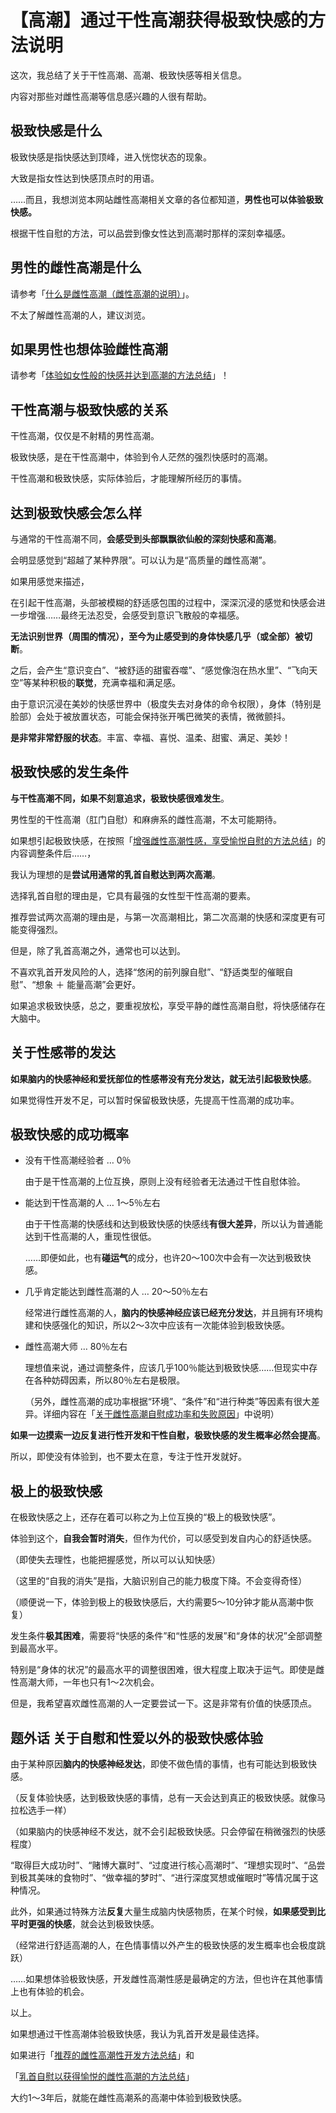 # 【高潮】通过干性高潮获得极致快感的方法说明 [​](#【高潮】通过干性高潮获得极致快感的方法说明)

这次，我总结了关于干性高潮、高潮、极致快感等相关信息。

内容对那些对雌性高潮等信息感兴趣的人很有帮助。

## 极致快感是什么 [​](#极致快感是什么)

极致快感是指快感达到顶峰，进入恍惚状态的现象。

大致是指女性达到快感顶点时的用语。

……而且，我想浏览本网站雌性高潮相关文章的各位都知道，**男性也可以体验极致快感。**

根据干性自慰的方法，可以品尝到像女性达到高潮时那样的深刻幸福感。

## 男性的雌性高潮是什么 [​](#男性的雌性高潮是什么)

请参考「[什么是雌性高潮（雌性高潮的说明）](/femorg/intro/page-a4-1.html)」。

不太了解雌性高潮的人，建议浏览。

## 如果男性也想体验雌性高潮 [​](#如果男性也想体验雌性高潮)

请参考「[体验如女性般的快感并达到高潮的方法总结](/femorg/nyuumon/page-a4-29.html)」！

## 干性高潮与极致快感的关系 [​](#干性高潮与极致快感的关系)

干性高潮，仅仅是不射精的男性高潮。

极致快感，是在干性高潮中，体验到令人茫然的强烈快感时的高潮。

干性高潮和极致快感，实际体验后，才能理解所经历的事情。

## 达到极致快感会怎么样 [​](#达到极致快感会怎么样)

与通常的干性高潮不同，**会感受到头部飘飘欲仙般的深刻快感和高潮**。

会明显感觉到“超越了某种界限”。可以认为是“高质量的雌性高潮”。

如果用感觉来描述，

在引起干性高潮，头部被模糊的舒适感包围的过程中，深深沉浸的感觉和快感会进一步增强……最终无法忍受，会感受到意识飞散般的幸福感。

**无法识别世界（周围的情况），至今为止感受到的身体快感几乎（或全部）被切断**。

之后，会产生“意识变白”、“被舒适的甜蜜吞噬”、“感觉像泡在热水里”、“飞向天空”等某种积极的**联觉**，充满幸福和满足感。

由于意识沉浸在美妙的快感世界中（极度失去对身体的命令权限），身体（特别是脸部）会处于被放置状态，可能会保持张开嘴巴微笑的表情，微微颤抖。

**是非常非常舒服的状态**。丰富、幸福、喜悦、温柔、甜蜜、满足、美妙！

## 极致快感的发生条件 [​](#极致快感的发生条件)

**与干性高潮不同，如果不刻意追求，极致快感很难发生**。

男性型的干性高潮（肛门自慰）和麻痹系的雌性高潮，不太可能期待。

如果想引起极致快感，在按照「[增强雌性高潮性感，享受愉悦自慰的方法总结](/femorg/houhou/page-a4-24.html)」的内容调整条件后……，

我认为理想的是**尝试用通常的乳首自慰达到两次高潮**。

选择乳首自慰的理由是，它具有最强的女性型干性高潮的要素。

推荐尝试两次高潮的理由是，与第一次高潮相比，第二次高潮的快感和深度更有可能变得强烈。

但是，除了乳首高潮之外，通常也可以达到。

不喜欢乳首开发风险的人，选择“悠闲的前列腺自慰”、“舒适类型的催眠自慰”、“想象 ＋ 能量高潮”会更好。

如果追求极致快感，总之，要重视放松，享受平静的雌性高潮自慰，将快感储存在大脑中。

## 关于性感帯的发达 [​](#关于性感帯的发达)

**如果脑内的快感神经和爱抚部位的性感帯没有充分发达，就无法引起极致快感**。

如果觉得性开发不足，可以暂时保留极致快感，先提高干性高潮的成功率。

## 极致快感的成功概率 [​](#极致快感的成功概率)

+   没有干性高潮经验者 … 0％
    
    由于是干性高潮的上位互换，原则上没有经验者无法通过干性自慰体验。
    
+   能达到干性高潮的人 … 1～5％左右
    
    由于干性高潮的快感线和达到极致快感的快感线**有很大差异**，所以认为普通能达到干性高潮的人，重现性很低。
    
    ……即便如此，也有**碰运气**的成分，也许20～100次中会有一次达到极致快感。
    
+   几乎肯定能达到雌性高潮的人 … 20～50％左右
    
    经常进行雌性高潮的人，**脑内的快感神经应该已经充分发达**，并且拥有环境构建和快感强化的知识，所以2～3次中应该有一次能体验到极致快感。
    
+   雌性高潮大师 … 80％左右
    
    理想值来说，通过调整条件，应该几乎100％能达到极致快感……但现实中存在各种妨碍因素，所以80％左右是极限。
    
    （另外，雌性高潮的成功率根据“环境”、“条件”和“进行种类”等因素有很大差异。详细内容在「[关于雌性高潮自慰成功率和失败原因](/femorg/info/page-a4-20.html)」中说明）
    

**如果一边摸索一边反复进行性开发和干性自慰，极致快感的发生概率必然会提高**。

所以，即使没有体验到，也不要太在意，专注于性开发就好。

## 极上的极致快感 [​](#极上的极致快感)

在极致快感之上，还存在着可以称之为上位互换的“极上的极致快感”。

体验到这个，**自我会暂时消失**，但作为代价，可以感受到发自内心的舒适快感。

（即使失去理性，也能把握感觉，所以可以认知快感）

（这里的“自我的消失”是指，大脑识别自己的能力极度下降。不会变得奇怪）

（顺便说一下，体验到极上的极致快感后，大约需要5～10分钟才能从高潮中恢复）

发生条件**极其困难**，需要将“快感的条件”和“性感的发展”和“身体的状况”全部调整到最高水平。

特别是“身体的状况”的最高水平的调整很困难，很大程度上取决于运气。即使是雌性高潮大师，一年也只有1～2次机会。

但是，我希望喜欢雌性高潮的人一定要尝试一下。这是非常有价值的快感顶点。

## 题外话 关于自慰和性爱以外的极致快感体验 [​](#题外话-关于自慰和性爱以外的极致快感体验)

由于某种原因**脑内的快感神经发达**，即使不做色情的事情，也有可能达到极致快感。

（反复体验快感，达到极致快感的事情，总有一天会达到真正的极致快感。就像马拉松选手一样）

（如果脑内的快感神经不发达，就不会引起极致快感。只会停留在稍微强烈的快感程度）

“取得巨大成功时”、“赌博大赢时”、“过度进行核心高潮时”、“理想实现时”、“品尝到极其美味的食物时”、“做幸福的梦时”、“进行深度冥想或催眠时”等情况属于这种情况。

此外，如果通过特殊方法**反复**大量生成脑内快感物质，在某个时候，**如果感受到比平时更强的快感**，就会达到极致快感。

（经常进行舒适高潮的人，在色情事情以外产生的极致快感的发生概率也会极度跳跃）

……如果想体验极致快感，开发雌性高潮性感是最确定的方法，但也许在其他事情上也有体验的机会。

以上。

如果想通过干性高潮体验极致快感，我认为乳首开发是最佳选择。

如果进行「[推荐的雌性高潮性开发方法总结](/femorg/dry-seikan/page-a4-4.html)」和

「[乳首自慰以获得愉悦的雌性高潮的方法总结](/femorg/femorg-onani/page-a4-25.html)」

大约1～3年后，就能在雌性高潮系的高潮中体验到极致快感。